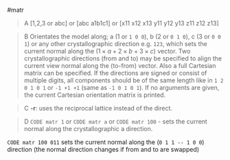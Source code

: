 #matr

>A [1,2,3 or abc] or [abc a1b1c1] or [x11 x12 x13 y11 y12 y13 z11 z12 z13]

>B Orientates the model along; a (1 or `1 0 0`), b (2 or `0 1 0`), c (3 or `0 0 1`) or any other crystallographic direction e.g. `123`, which sets the current normal along the  $(1 \times a+2 \times b+3 \times c)$ vector. Two crystallographic directions (from and to) may be specified to align the current view normal along the (to-from) vector. Also a full Cartesian matrix can be specified. If the directions are signed or consist of multiple digits, all components should be of the same length like in `1 2 0 1 0 1` or `-1 +1 +1` (same as `-1 0 1 0 1`). If no arguments are given, the current Cartesian orientation matrix is printed.

>C **-r**: uses the reciprocal lattice instead of the direct.

>D `CODE matr 1` or `CODE matr a` or `CODE matr 100` - sets the current normal along the crystallographic a direction.

`CODE matr 100 011` sets the current normal along the (`0 1 1 -- 1 0 0`) direction (the normal direction changes if from and to are swapped)
